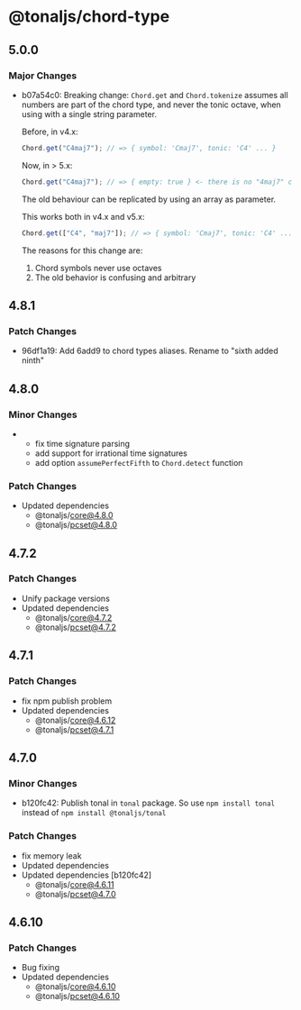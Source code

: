 # @tonaljs/chord-type

## 5.0.0

### Major Changes

- b07a54c0: Breaking change: `Chord.get` and `Chord.tokenize` assumes all numbers are part of the chord type, and never the tonic octave, when using with a single string parameter.

  Before, in v4.x:

  ```js
  Chord.get("C4maj7"); // => { symbol: 'Cmaj7', tonic: 'C4' ... }
  ```

  Now, in > 5.x:

  ```js
  Chord.get("C4maj7"); // => { empty: true } <- there is no "4maj7" chord type, so no chord is returned
  ```

  The old behaviour can be replicated by using an array as parameter.

  This works both in v4.x and v5.x:

  ```js
  Chord.get(["C4", "maj7"]); // => { symbol: 'Cmaj7', tonic: 'C4' ... }
  ```

  The reasons for this change are:

  1. Chord symbols never use octaves
  2. The old behavior is confusing and arbitrary

## 4.8.1

### Patch Changes

- 96df1a19: Add 6add9 to chord types aliases. Rename to "sixth added ninth"

## 4.8.0

### Minor Changes

- - fix time signature parsing
  - add support for irrational time signatures
  - add option `assumePerfectFifth` to `Chord.detect` function

### Patch Changes

- Updated dependencies
  - @tonaljs/core@4.8.0
  - @tonaljs/pcset@4.8.0

## 4.7.2

### Patch Changes

- Unify package versions
- Updated dependencies
  - @tonaljs/core@4.7.2
  - @tonaljs/pcset@4.7.2

## 4.7.1

### Patch Changes

- fix npm publish problem
- Updated dependencies
  - @tonaljs/core@4.6.12
  - @tonaljs/pcset@4.7.1

## 4.7.0

### Minor Changes

- b120fc42: Publish tonal in `tonal` package. So use `npm install tonal` instead of `npm install @tonaljs/tonal`

### Patch Changes

- fix memory leak
- Updated dependencies
- Updated dependencies [b120fc42]
  - @tonaljs/core@4.6.11
  - @tonaljs/pcset@4.7.0

## 4.6.10

### Patch Changes

- Bug fixing
- Updated dependencies
  - @tonaljs/core@4.6.10
  - @tonaljs/pcset@4.6.10
